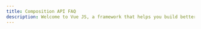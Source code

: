 ```yaml
---
title: Composition API FAQ
description: Welcome to Vue JS, a framework that helps you build better user interfaces.
---
```

